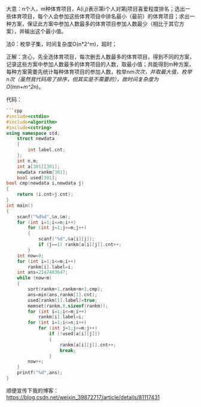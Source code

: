 大意：n个人，m种体育项目，A(i,j)表示第i个人对第j项目喜爱程度排名；选出一些体育项目，每个人会参加这些体育项目中排名最小（最前）的体育项目；求出一种方案，保证此方案中参加人数最多的体育项目参加人数最少（相比于其它方案），并输出这个最小值。

 

法0：枚举子集，时间复杂度O(n*2^m)，超时；

正解：贪心，先全选体育项目，每次删去人数最多的体育项目，得到不同的方案，记录这些方案中参加人数最多的体育项目的人数，取最小值；共能得到m种方案，每种方案需要先统计每种体育项目的参加人数，枚举n*m次次，并取最大值，枚举n次（虽然我代码用了排序，但其实是不需要的），故时间复杂度为O(mn+m^2*n)。

代码：
```cpp
```cpp
#include<cstdio>
#include<algorithm>
#include<cstring>
using namespace std;
    struct newdata
    {
        int label,cnt;
    };
    int n,m;
    int a[301][301];
    newdata rankm[301];
    bool used[301];
bool cmp(newdata i,newdata j)
{
    return (i.cnt>j.cnt);
}
int main()
{
    scanf("%d%d",&n,&m);
    for (int i=1;i<=n;i++)
        for (int j=1;j<=m;j++)
        {
            scanf("%d",&a[i][j]);
            if (j==1) rankm[a[i][j]].cnt++;
        }
    int now=0;
    for (int i=1;i<=m;i++)
        rankm[i].label=i;
    int ans=2147483647;
    while (now<m)
    {
        sort(rankm+1,rankm+m+1,cmp);
        ans=min(ans,rankm[1].cnt);
        used[rankm[1].label]=true;
        memset(rankm,0,sizeof(rankm));
        for (int i=1;i<=m;i++)
            rankm[i].label=i;
        for (int i=1;i<=n;i++)
            for (int j=1;j<=m;j++)
            	if (!used[a[i][j]])
            	{
					rankm[a[i][j]].cnt++;
					break;
				}
        now++;
    }
    printf("%d",ans);
}

```
顺便宣传下我的博客：https://blog.csdn.net/weixin_39872717/article/details/81117431